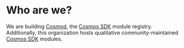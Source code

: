 # Who are we?

We are building [Cosmod](https://cosmod.xyz), the [Cosmos SDK](https://docs.cosmos.network) module registry.  
Additionally, this organization hosts qualitative community-maintained [Cosmos SDK](https://docs.cosmos.network) modules.

